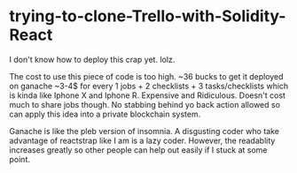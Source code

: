 # trying-to-clone-Trello-with-Solidity-React

I don't know how to deploy this crap yet. lolz. 

The cost to use this piece of code is too high. 
~36 bucks to get it deployed on ganache 
~3-4$ for every 1 jobs + 2 checklists + 3 tasks/checklists which is kinda like Iphone X and Iphone R. Expensive and Ridiculous.
Doesn't cost much to share jobs though.
No stabbing behind yo back action allowed so can apply this idea into a private blockchain system.

Ganache is like the pleb version of insomnia.
A disgusting coder who take advantage of reactstrap like I am is a lazy coder. However, the readablity increases greatly so other people can help out easily if I stuck at some point. 
